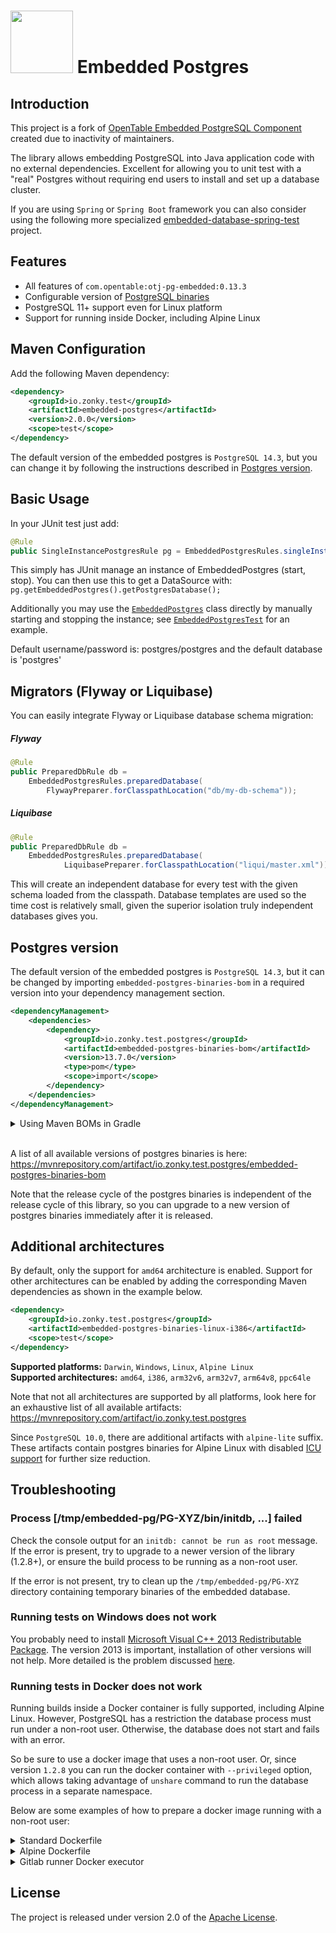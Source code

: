 # <img src="zonky.jpg" height="100"> Embedded Postgres

## Introduction

This project is a fork of [OpenTable Embedded PostgreSQL Component](https://github.com/opentable/otj-pg-embedded) created due to inactivity of maintainers.

The library allows embedding PostgreSQL into Java application code with no external dependencies.
Excellent for allowing you to unit test with a "real" Postgres without requiring end users to install and set up a database cluster.

If you are using `Spring` or `Spring Boot` framework you can also consider using the following more specialized [embedded-database-spring-test](https://github.com/zonkyio/embedded-database-spring-test) project.

## Features

* All features of `com.opentable:otj-pg-embedded:0.13.3`
* Configurable version of [PostgreSQL binaries](https://github.com/zonkyio/embedded-postgres-binaries)
* PostgreSQL 11+ support even for Linux platform
* Support for running inside Docker, including Alpine Linux

## Maven Configuration

Add the following Maven dependency:

```xml
<dependency>
    <groupId>io.zonky.test</groupId>
    <artifactId>embedded-postgres</artifactId>
    <version>2.0.0</version>
    <scope>test</scope>
</dependency>
```

The default version of the embedded postgres is `PostgreSQL 14.3`, but you can change it by following the instructions described in [Postgres version](#postgres-version).

## Basic Usage

In your JUnit test just add:

```java
@Rule
public SingleInstancePostgresRule pg = EmbeddedPostgresRules.singleInstance();
```

This simply has JUnit manage an instance of EmbeddedPostgres (start, stop). You can then use this to get a DataSource with: `pg.getEmbeddedPostgres().getPostgresDatabase();`  

Additionally you may use the [`EmbeddedPostgres`](src/main/java/io/zonky/test/db/postgres/embedded/EmbeddedPostgres.java) class directly by manually starting and stopping the instance; see [`EmbeddedPostgresTest`](src/test/java/io/zonky/test/db/postgres/embedded/EmbeddedPostgresTest.java) for an example.

Default username/password is: postgres/postgres and the default database is 'postgres'

## Migrators (Flyway or Liquibase)

You can easily integrate Flyway or Liquibase database schema migration:
##### Flyway
```java
@Rule 
public PreparedDbRule db =
    EmbeddedPostgresRules.preparedDatabase(
        FlywayPreparer.forClasspathLocation("db/my-db-schema"));
```

##### Liquibase
```java
@Rule
public PreparedDbRule db = 
    EmbeddedPostgresRules.preparedDatabase(
            LiquibasePreparer.forClasspathLocation("liqui/master.xml"));
```

This will create an independent database for every test with the given schema loaded from the classpath.
Database templates are used so the time cost is relatively small, given the superior isolation truly
independent databases gives you.

## Postgres version

The default version of the embedded postgres is `PostgreSQL 14.3`, but it can be changed by importing `embedded-postgres-binaries-bom` in a required version into your dependency management section.

```xml
<dependencyManagement>
    <dependencies>
        <dependency>
            <groupId>io.zonky.test.postgres</groupId>
            <artifactId>embedded-postgres-binaries-bom</artifactId>
            <version>13.7.0</version>
            <type>pom</type>
            <scope>import</scope>
        </dependency>
    </dependencies>
</dependencyManagement>
```

<details>
  <summary>Using Maven BOMs in Gradle</summary>
  
  In Gradle, there are several ways how to import a Maven BOM.
  
  1. You can define a resolution strategy to check and change the version of transitive dependencies manually:
  
         configurations.all {
              resolutionStrategy.eachDependency { DependencyResolveDetails details ->
                  if (details.requested.group == 'io.zonky.test.postgres') {
                     details.useVersion '13.7.0'
                 }
             }
         }
  
  2. If you use Gradle 5+, [Maven BOMs are supported out of the box](https://docs.gradle.org/5.0/userguide/managing_transitive_dependencies.html#sec:bom_import), so you can import the bom:
  
         dependencies {
              implementation enforcedPlatform('io.zonky.test.postgres:embedded-postgres-binaries-bom:13.7.0')
         }
  
  3. Or, you can use [Spring's dependency management plugin](https://docs.spring.io/dependency-management-plugin/docs/current/reference/html/#dependency-management-configuration-bom-import) that provides Maven-like dependency management to Gradle:
  
         plugins {
             id "io.spring.dependency-management" version "1.0.6.RELEASE"
         }
         
         dependencyManagement {
              imports {
                   mavenBom 'io.zonky.test.postgres:embedded-postgres-binaries-bom:13.7.0'
              }
         }

</details><br/>

A list of all available versions of postgres binaries is here: https://mvnrepository.com/artifact/io.zonky.test.postgres/embedded-postgres-binaries-bom

Note that the release cycle of the postgres binaries is independent of the release cycle of this library, so you can upgrade to a new version of postgres binaries immediately after it is released.

## Additional architectures

By default, only the support for `amd64` architecture is enabled.
Support for other architectures can be enabled by adding the corresponding Maven dependencies as shown in the example below.

```xml
<dependency>
    <groupId>io.zonky.test.postgres</groupId>
    <artifactId>embedded-postgres-binaries-linux-i386</artifactId>
    <scope>test</scope>
</dependency>
```

**Supported platforms:** `Darwin`, `Windows`, `Linux`, `Alpine Linux`  
**Supported architectures:** `amd64`, `i386`, `arm32v6`, `arm32v7`, `arm64v8`, `ppc64le`

Note that not all architectures are supported by all platforms, look here for an exhaustive list of all available artifacts: https://mvnrepository.com/artifact/io.zonky.test.postgres
  
Since `PostgreSQL 10.0`, there are additional artifacts with `alpine-lite` suffix. These artifacts contain postgres binaries for Alpine Linux with disabled [ICU support](https://blog.2ndquadrant.com/icu-support-postgresql-10/) for further size reduction.

## Troubleshooting

### Process [/tmp/embedded-pg/PG-XYZ/bin/initdb, ...] failed

Check the console output for an `initdb: cannot be run as root` message. If the error is present, try to upgrade to a newer version of the library (1.2.8+), or ensure the build process to be running as a non-root user.

If the error is not present, try to clean up the `/tmp/embedded-pg/PG-XYZ` directory containing temporary binaries of the embedded database. 

### Running tests on Windows does not work

You probably need to install [Microsoft Visual C++ 2013 Redistributable Package](https://support.microsoft.com/en-us/help/3179560/update-for-visual-c-2013-and-visual-c-redistributable-package). The version 2013 is important, installation of other versions will not help. More detailed is the problem discussed [here](https://github.com/opentable/otj-pg-embedded/issues/65).

### Running tests in Docker does not work

Running builds inside a Docker container is fully supported, including Alpine Linux. However, PostgreSQL has a restriction the database process must run under a non-root user. Otherwise, the database does not start and fails with an error.  

So be sure to use a docker image that uses a non-root user. Or, since version `1.2.8` you can run the docker container with `--privileged` option, which allows taking advantage of `unshare` command to run the database process in a separate namespace.

Below are some examples of how to prepare a docker image running with a non-root user:

<details>
  <summary>Standard Dockerfile</summary>
  
  ```dockerfile
  FROM openjdk:8-jdk
  
  RUN groupadd --system --gid 1000 test
  RUN useradd --system --gid test --uid 1000 --shell /bin/bash --create-home test
  
  USER test
  WORKDIR /home/test
  ```

</details>

<details>
  <summary>Alpine Dockerfile</summary>
  
  ```dockerfile
  FROM openjdk:8-jdk-alpine
  
  RUN addgroup -S -g 1000 test
  RUN adduser -D -S -G test -u 1000 -s /bin/ash test
  
  USER test
  WORKDIR /home/test
  ```

</details>

<details>
  <summary>Gitlab runner Docker executor</summary>

  Configure Docker container to run in privileged mode as described [here](https://docs.gitlab.com/runner/executors/docker.html#use-docker-in-docker-with-privileged-mode).

  ```
  [[runners]]
    executor = "docker"
    [runners.docker]
      privileged = true
  ```

</details>

## License
The project is released under version 2.0 of the [Apache License](http://www.apache.org/licenses/LICENSE-2.0.html).
